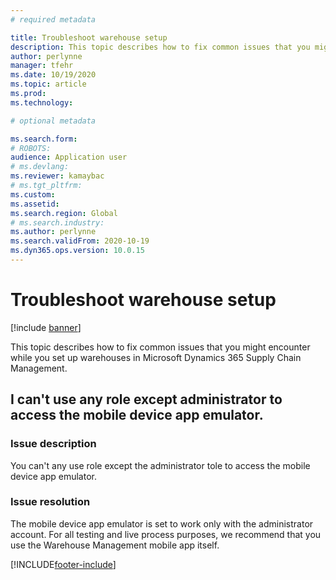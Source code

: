 ```yaml
---
# required metadata

title: Troubleshoot warehouse setup
description: This topic describes how to fix common issues that you might encounter while you set up warehouses in Microsoft Dynamics 365 Supply Chain Management.
author: perlynne
manager: tfehr
ms.date: 10/19/2020
ms.topic: article
ms.prod: 
ms.technology: 

# optional metadata

ms.search.form: 
# ROBOTS: 
audience: Application user
# ms.devlang: 
ms.reviewer: kamaybac
# ms.tgt_pltfrm: 
ms.custom: 
ms.assetid: 
ms.search.region: Global
# ms.search.industry: 
ms.author: perlynne
ms.search.validFrom: 2020-10-19
ms.dyn365.ops.version: 10.0.15
---
```


# Troubleshoot warehouse setup

[!include [banner](../includes/banner.md)]

This topic describes how to fix common issues that you might encounter while you set up warehouses in Microsoft Dynamics 365 Supply Chain Management.

## I can't use any role except administrator to access the mobile device app emulator.

### Issue description

You can't any use role except the administrator tole to access the mobile device app emulator.

### Issue resolution

The mobile device app emulator is set to work only with the administrator account. For all testing and live process purposes, we recommend that you use the Warehouse Management mobile app itself.


[!INCLUDE[footer-include](../../includes/footer-banner.md)]